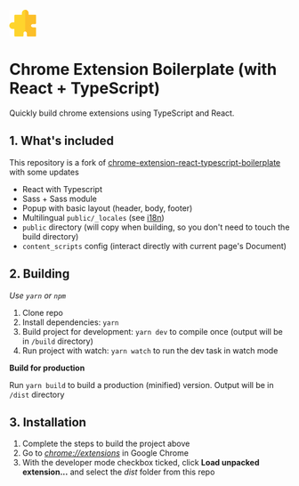 ![](/public/icon48.png)
# Chrome Extension Boilerplate (with React + TypeScript)

Quickly build chrome extensions using TypeScript and React. 

## 1. What's included

This repository is a fork of [chrome-extension-react-typescript-boilerplate](https://github.com/martellaj/chrome-extension-react-typescript-boilerplate) with some updates

- React with Typescript
- Sass + Sass module
- Popup with basic layout (header, body, footer)
- Multilingual `public/_locales` (see [i18n](https://developer.chrome.com/docs/extensions/reference/i18n/))
- `public` directory (will copy when building, so you don't need to touch the build directory)
- `content_scripts` config (interact directly with current page's Document)

## 2. Building

_Use `yarn` or `npm`_

1. Clone repo
2. Install dependencies: `yarn`
3. Build project for development: `yarn dev` to compile once (output will be in `/build` directory)
4. Run project with watch: `yarn watch` to run the dev task in watch mode

**Build for production**

Run `yarn build` to build a production (minified) version. Output will be in `/dist` directory

## 3. Installation

1.  Complete the steps to build the project above
2.  Go to [_chrome://extensions_](chrome://extensions) in Google Chrome
3.  With the developer mode checkbox ticked, click **Load unpacked extension...** and select the _dist_ folder from this repo
